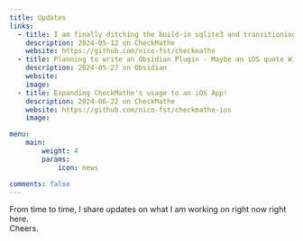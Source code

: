```yaml
---
title: Updates
links:
  - title: I am finally ditching the build-in sqlite3 and transitioning towards a containerized Postgres Server on my dusty old Pi 4
    description: 2024-05-12 on CheckMathe
    website: https://github.com/nico-fst/checkmathe
  - title: Planning to write an Obsidian Plugin - Maybe an iOS quote Widget shuffling through the values of a specified metadata var.
    description: 2024-05-27 on Obsidian
    website: 
    image:
  - title: Expanding CheckMathe's usage to an iOS App!
    description: 2024-06-22 on CheckMathe
    website: https://github.com/nico-fst/checkmathe-ios
    image:

menu:
    main: 
        weight: 4
        params:
            icon: news

comments: false
---
```


From time to time, I share updates on what I am working on right now right here. \
Cheers.